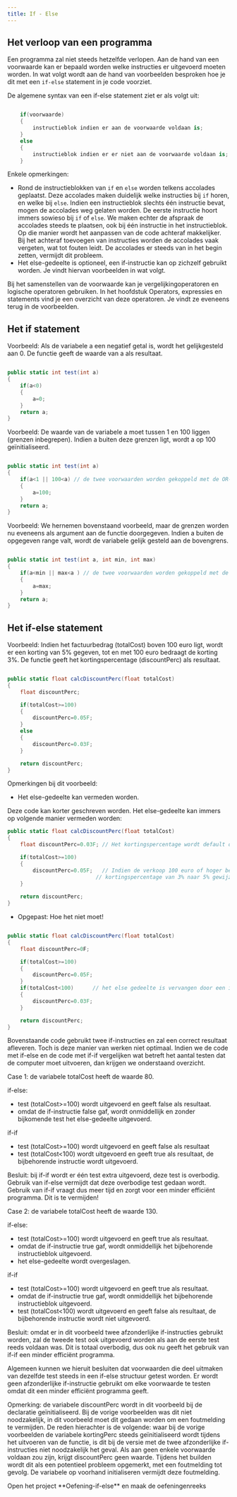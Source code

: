 ```yaml
---
title: If - Else
---
```

## Het verloop van een programma

Een programma zal niet steeds hetzelfde verlopen. Aan de hand van een voorwaarde kan er bepaald worden welke instructies er uitgevoerd moeten worden. In wat volgt wordt aan de hand van voorbeelden besproken hoe je dit met een `if-else` statement in je code voorziet.

De algemene syntax van een if-else statement ziet er als volgt uit:

```csharp

    if(voorwaarde)
    {
        instructieblok indien er aan de voorwaarde voldaan is;
    }
    else
    {
        instructieblok indien er er niet aan de voorwaarde voldaan is;
    }
```

Enkele opmerkingen:

* Rond de instructieblokken van `if` en `else` worden telkens accolades geplaatst. Deze accolades maken duidelijk welke instructies bij `if` horen, en welke bij `else`. Indien een instructieblok slechts één instructie bevat, mogen de accolades weg gelaten worden. De eerste instructie hoort immers sowieso bij `if` of `else`. We maken echter de afspraak de accolades steeds te plaatsen, ook bij één instructie in het instructieblok. Op die manier wordt het aanpassen van de code achteraf makkelijker. Bij het achteraf toevoegen van instructies worden de accolades vaak vergeten, wat tot fouten leidt. De accolades er steeds van in het begin zetten, vermijdt dit probleem.
* Het else-gedeelte is optioneel, een if-instructie kan op zichzelf gebruikt worden. Je vindt hiervan voorbeelden in wat volgt.

Bij het samenstellen van de voorwaarde kan je vergelijkingoperatoren en logische operatoren gebruiken. In het hoofdstuk Operators, expressies en statements vind je een overzicht van deze operatoren. Je vindt ze eveneens terug in de voorbeelden.

## Het if statement

Voorbeeld: Als de variabele a een negatief getal is, wordt het gelijkgesteld aan 0. De functie geeft de waarde van a als resultaat.

```csharp

public static int test(int a)
{
    if(a<0)
    {
        a=0;
    }
    return a;
}

```
Voorbeeld: De waarde van de variabele a moet tussen 1 en 100 liggen (grenzen inbegrepen). Indien a buiten deze grenzen ligt, wordt a op 100 geïnitialiseerd.

```csharp

public static int test(int a)
{
    if(a<1 || 100<a) // de twee voorwaarden worden gekoppeld met de OR-operator (||)
    {
        a=100;
    }
    return a;
}

```

Voorbeeld: We hernemen bovenstaand voorbeeld, maar de grenzen worden nu eveneens als argument aan de functie doorgegeven. Indien a buiten de opgegeven range valt, wordt de variabele gelijk gesteld aan de bovengrens.

```csharp

public static int test(int a, int min, int max)
{
    if(a<min || max<a ) // de twee voorwaarden worden gekoppeld met de OR-operator (||)
    {
        a=max;
    }
    return a;
}

```

## Het if-else statement

Voorbeeld: Indien het factuurbedrag (totalCost) boven 100 euro ligt, wordt er een korting van 5% gegeven, tot en met 100 euro bedraagt de korting 3%. De functie geeft het kortingspercentage (discountPerc) als resultaat.

```csharp

public static float calcDiscountPerc(float totalCost)
{
    float discountPerc;

    if(totalCost>=100)
    {
        discountPerc=0.05F;
    }
    else
    {
        discountPerc=0.03F;
    }

    return discountPerc;
}

```

Opmerkingen bij dit voorbeeld:

* Het else-gedeelte kan vermeden worden.

Deze code kan korter geschreven worden. Het else-gedeelte kan immers op volgende manier vermeden worden:

```csharp
public static float calcDiscountPerc(float totalCost)
{
    float discountPerc=0.03F; // Het kortingspercentage wordt default op 3% gezet

    if(totalCost>=100)
    {
        discountPerc=0.05F;   // Indien de verkoop 100 euro of hoger bedraagt, wordt het 
                            // kortingspercentage van 3% naar 5% gewijzigd.
    }
    
    return discountPerc;
}

```

* Opgepast: Hoe het niet moet!

```csharp

public static float calcDiscountPerc(float totalCost)
{
    float discountPerc=0F;

    if(totalCost>=100)
    {
        discountPerc=0.05F;
    }
    if(totalCost<100)      // het else gedeelte is vervangen door een if met bijbehorende test.
    {
        discountPerc=0.03F;
    }

    return discountPerc;
}

```

Bovenstaande code gebruikt twee if-instructies en zal een correct resultaat afleveren. Toch is deze manier van werken niet optimaal.
Indien we de code met if-else en de code met if-if vergelijken wat betreft het aantal testen dat de computer moet uitvoeren, dan krijgen we onderstaand overzicht. 

Case 1: de variabele totalCost heeft de waarde 80.

if-else:
- test (totalCost>=100) wordt uitgevoerd en geeft false als resultaat.
- omdat de if-instructie false gaf, wordt onmiddellijk en zonder bijkomende test het else-gedeelte uitgevoerd.

if-if
- test (totalCost>=100) wordt uitgevoerd en geeft false als resultaat
- test (totalCost<100) wordt uitgevoerd en geeft true als resultaat, de bijbehorende instructie wordt uitgevoerd.

Besluit: bij if-if wordt er één test extra uitgevoerd, deze test is overbodig. Gebruik van if-else vermijdt dat deze overbodige test gedaan wordt. Gebruik van if-if vraagt dus meer tijd en zorgt voor een minder efficiënt programma. Dit is te vermijden!

Case 2: de variabele totalCost heeft de waarde 130.

if-else:

- test (totalCost>=100) wordt uitgevoerd en geeft true als resultaat.
- omdat de if-instructie true gaf, wordt onmiddellijk het bijbehorende instructieblok uitgevoerd.
- het else-gedeelte wordt overgeslagen.

if-if

- test (totalCost>=100) wordt uitgevoerd en geeft true als resultaat.
- omdat de if-instructie true gaf, wordt onmiddellijk het bijbehorende instructieblok uitgevoerd.
- test (totalCost<100) wordt uitgevoerd en geeft false als resultaat, de bijbehorende instructie wordt niet uitgevoerd.

Besluit: omdat er in dit voorbeeld twee afzonderlijke if-instructies gebruikt worden, zal de tweede test ook uitgevoerd worden als aan de eerste test reeds voldaan was. Dit is totaal overbodig, dus ook nu geeft het gebruik van if-if een minder efficiënt programma. 

Algemeen kunnen we hieruit besluiten dat voorwaarden die deel uitmaken van dezelfde test steeds in een if-else structuur getest worden. Er wordt geen afzonderlijke if-instructie gebruikt om elke voorwaarde te testen omdat dit een minder efficiënt programma geeft.

Opmerking: de variabele discountPerc wordt in dit voorbeeld bij de declaratie geïnitialiseerd. Bij de vorige voorbeelden was dit niet noodzakelijk, in dit voorbeeld moet dit gedaan worden om een foutmelding te vermijden. De reden hierachter is de volgende: waar bij de vorige voorbeelden de variabele kortingPerc steeds geïnitialiseerd wordt tijdens het uitvoeren van de functie, is dit bij de versie met de twee afzonderlijke if-instructies niet noodzakelijk het geval. Als aan geen enkele voorwaarde voldaan zou zijn, krijgt discountPerc geen waarde. Tijdens het builden wordt dit als een potentieel probleem opgemerkt, met een foutmelding tot gevolg. De variabele op voorhand initialiseren vermijdt deze foutmelding.

<div class="note oefening">
<p>Open het project **Oefening-if-else** en maak de oefeningenreeks</p>
</div>

